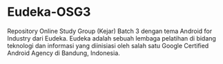 # Eudeka-OSG3
Repository Online Study Group (Kejar) Batch 3 dengan tema  Android for Industry dari Eudeka.
Eudeka adalah sebuah lembaga pelatihan di bidang teknologi dan informasi yang diinisiasi oleh salah satu Google Certified Android Agency di Bandung, Indonesia.
